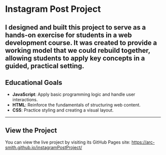 # Instagram Post Project
I designed and built this project to serve as a hands-on exercise for students in a web development course. It was created to provide a working model that we could rebuild together, allowing students to apply key concepts in a guided, practical setting.
---
## Educational Goals
* **JavaScript**: Apply basic programming logic and handle user interactions.
* **HTML**: Reinforce the fundamentals of structuring web content.
* **CSS**: Practice styling and creating a visual layout.
---
## View the Project
You can view the live project by visiting its GitHub Pages site: https://arc-smith.github.io/instagramPostProject/
